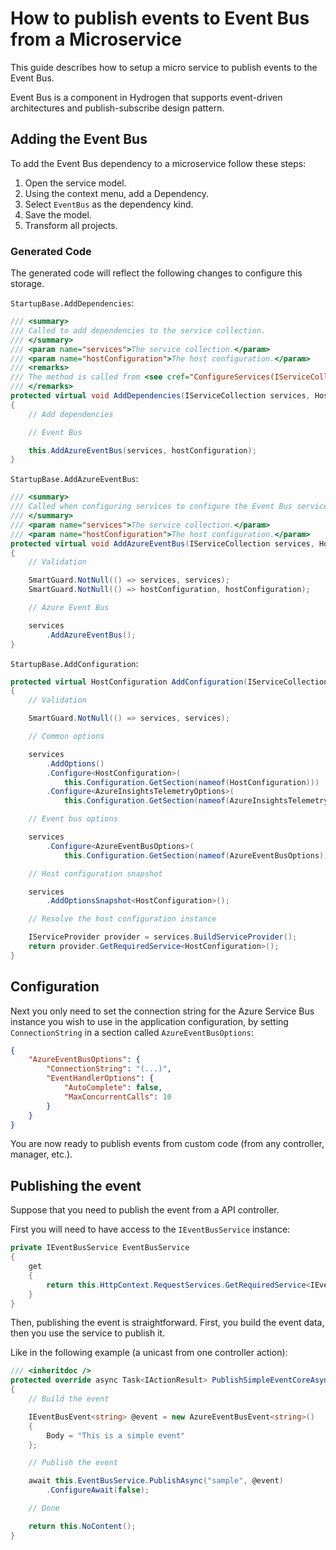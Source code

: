 # How to publish events to Event Bus from a Microservice

This guide describes how to setup a micro service to publish events to the Event Bus.

Event Bus is a component in Hydrogen that supports event-driven architectures and publish-subscribe design pattern.

## Adding the Event Bus

To add the Event Bus dependency to a microservice follow these steps:

1. Open the service model.
2. Using the context menu, add a Dependency.
3. Select `EventBus` as the dependency kind.
4. Save the model.
5. Transform all projects.

### Generated Code

The generated code will reflect the following changes to configure this storage.

`StartupBase.AddDependencies`:

```csharp
/// <summary>
/// Called to add dependencies to the service collection.
/// </summary>
/// <param name="services">The service collection.</param>
/// <param name="hostConfiguration">The host configuration.</param>
/// <remarks>
/// The method is called from <see cref="ConfigureServices(IServiceCollection)"/>.
/// </remarks>
protected virtual void AddDependencies(IServiceCollection services, HostConfiguration hostConfiguration)
{
    // Add dependencies

    // Event Bus

    this.AddAzureEventBus(services, hostConfiguration);
}
```

`StartupBase.AddAzureEventBus`:

```csharp
/// <summary>
/// Called when configuring services to configure the Event Bus services.
/// </summary>
/// <param name="services">The service collection.</param>
/// <param name="hostConfiguration">The host configuration.</param>
protected virtual void AddAzureEventBus(IServiceCollection services, HostConfiguration hostConfiguration)
{
    // Validation

    SmartGuard.NotNull(() => services, services);
    SmartGuard.NotNull(() => hostConfiguration, hostConfiguration);

    // Azure Event Bus

    services
        .AddAzureEventBus();
}
```

`StartupBase.AddConfiguration`:

```csharp
protected virtual HostConfiguration AddConfiguration(IServiceCollection services)
{
    // Validation

    SmartGuard.NotNull(() => services, services);

    // Common options

    services
        .AddOptions()
        .Configure<HostConfiguration>(
            this.Configuration.GetSection(nameof(HostConfiguration)))
        .Configure<AzureInsightsTelemetryOptions>(
            this.Configuration.GetSection(nameof(AzureInsightsTelemetryOptions)));

    // Event bus options

    services
        .Configure<AzureEventBusOptions>(
            this.Configuration.GetSection(nameof(AzureEventBusOptions)));

    // Host configuration snapshot

    services
        .AddOptionsSnapshot<HostConfiguration>();

    // Resolve the host configuration instance

    IServiceProvider provider = services.BuildServiceProvider();
    return provider.GetRequiredService<HostConfiguration>();
}
```

## Configuration

Next you only need to set the connection string for the Azure Service Bus instance you wish to use in the application configuration, by setting `ConnectionString` in a section called `AzureEventBusOptions`:

```json
{
    "AzureEventBusOptions": {
        "ConnectionString": "(...)",
        "EventHandlerOptions": {
            "AutoComplete": false,
            "MaxConcurrentCalls": 10
        }
    }
}
```

You are now ready to publish events from custom code (from any controller, manager, etc.).

## Publishing the event

Suppose that you need to publish the event from a API controller.

First you will need to have access to the `IEventBusService` instance:

```csharp
private IEventBusService EventBusService
{
    get
    {
        return this.HttpContext.RequestServices.GetRequiredService<IEventBusService>();
    }
}
```

Then, publishing the event is straightforward. First, you build the event data, then you use the service to publish it.

Like in the following example (a unicast from one controller action):

```csharp
/// <inheritdoc />
protected override async Task<IActionResult> PublishSimpleEventCoreAsync()
{
    // Build the event

    IEventBusEvent<string> @event = new AzureEventBusEvent<string>()
    {
        Body = "This is a simple event"
    };

    // Publish the event

    await this.EventBusService.PublishAsync("sample", @event)
        .ConfigureAwait(false);

    // Done

    return this.NoContent();
}
```
